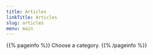 ```yaml
---
title: Articles
linkTitle: Articles
slug: articles
menu: main
---
```


{{% pageinfo %}}
Choose a category.
{{% /pageinfo %}}
